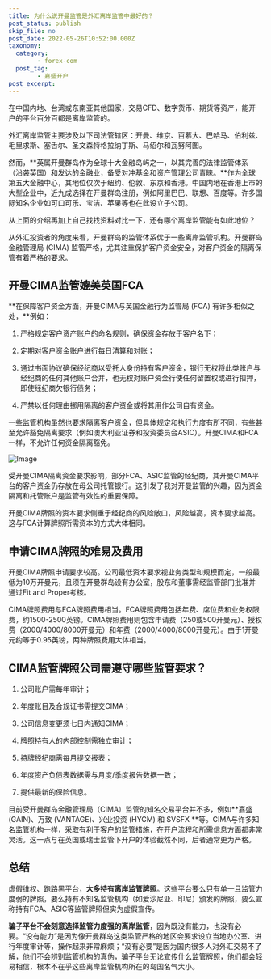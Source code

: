 ```yaml
---
title: 为什么说开曼监管是外汇离岸监管中最好的？
post_status: publish
skip_file: no
post_date: 2022-05-26T10:52:00.000Z
taxonomy:
  category:
        - forex-com
  post_tag:
        - 嘉盛开户
post_excerpt: 
---
```

在中国内地、台湾或东南亚其他国家，交易CFD、数字货币、期货等资产，能开户的平台百分百都是离岸监管的。

外汇离岸监管主要涉及以下司法管辖区：开曼、维京、百慕大、巴哈马、伯利兹、毛里求斯、塞舌尔、圣文森特格拉纳丁斯、马绍尔和瓦努阿图。

然而，**英属开曼群岛作为全球十大金融岛屿之一，以其完善的法律监管体系（沿袭英国）和发达的金融业，备受对冲基金和资产管理公司青睐。**作为全球第五大金融中心，其地位仅次于纽约、伦敦、东京和香港。中国内地在香港上市的大型企业中，近九成选择在开曼群岛注册，例如阿里巴巴、联想、百度等。许多国际知名企业如可口可乐、宝洁、苹果等也在此设立子公司。

从上面的介绍再加上自己找找资料对比一下，还有哪个离岸监管能有如此地位？

从外汇投资者的角度来看，开曼群岛的监管体系优于一些离岸监管机构。开曼群岛金融管理局 (CIMA) 监管严格，尤其注重保护客户资金安全，对客户资金的隔离保管有着严格的要求。

## 开曼CIMA监管媲美英国FCA

**在保障客户资金方面，开曼CIMA与英国金融行为监管局 (FCA) 有许多相似之处，**例如：

1. 严格规定客户资产账户的命名规则，确保资金存放于客户名下；

1. 定期对客户资金账户进行每日清算和对账；

1. 通过书面协议确保经纪商以受托人身份持有客户资金，银行无权将此类账户与经纪商的任何其他账户合并，也无权对账户资金行使任何留置权或进行扣押，即使经纪商欠银行债务；

1. 严禁以任何理由挪用隔离的客户资金或将其用作公司自有资金。

一些监管机构虽然也要求隔离客户资金，但具体规定和执行力度有所不同，有些甚至允许豁免隔离要求（例如澳大利亚证券和投资委员会ASIC）。开曼CIMA和FCA一样，不允许任何资金隔离豁免。

![Image](https://prod-files-secure.s3.us-west-2.amazonaws.com/39ed1227-6d7d-4570-be36-9ccd4a2c4241/bd849744-3fcb-4a37-8312-357962c8f065/image.png?X-Amz-Algorithm=AWS4-HMAC-SHA256&X-Amz-Content-Sha256=UNSIGNED-PAYLOAD&X-Amz-Credential=ASIAZI2LB466UPGH4RPO%2F20250210%2Fus-west-2%2Fs3%2Faws4_request&X-Amz-Date=20250210T101358Z&X-Amz-Expires=3600&X-Amz-Security-Token=IQoJb3JpZ2luX2VjEKL%2F%2F%2F%2F%2F%2F%2F%2F%2F%2FwEaCXVzLXdlc3QtMiJHMEUCIGoWera2nl1h0jf6pkl11ayyf3Iyt62J4QNl%2BTU9zNP2AiEAhkwQKPibP%2BIyUe%2F6RTR12lD51jlqoGOMdzAv2uIKMfkqiAQIu%2F%2F%2F%2F%2F%2F%2F%2F%2F%2F%2FARAAGgw2Mzc0MjMxODM4MDUiDMtT2Wn1%2FtqNDAMhGyrcAy0xkfNuG8fYOsfyHy9GgUDn39BtaLHu%2B%2BcDojfux7emoLDcUW1AdP31zlQkzHFXyeOzxeHLKqDSIAj9IFxScJBeeI46NNxuPzy4d8NNGPQ0CBokHpodLaaB7wZZZB1woSBXUdWh4OTWPD94XkHwf8rGTuGKJBP2fe4rOEsKqrcV%2Bd0hTYjq0DJonOhmxFLG80saRT9S4D4a5eBEVwn%2FbDhiBSuSkyZJInBmRgAuyYhd7vI9mB9aU5UAJ56rVeSvHM%2BbMMz8gVNjn3sUcO7sqylWBzPAl04QTC%2Fivn3Riml8uYK64efGbnxOeOwY1YDtbS1kwSrUO7TzFDGVz5lMiiiT%2FtGfu05e9ulhvNBAWDsLsn0VG1c5TmimpqzyecxtefJK%2F85MwX3vtOtiTmFMhoWutoa6lpRHj9Pd8A%2FxPm5ESBUM9omWV%2FrAnGej%2FE4rb1tVrNe8Nj8tXxWFlR%2FfmBmGkcbDJudZVI9Q9Qes3LcBDLATFsjhWMeFLJBVTzYKLPjh8RbIhXJCl37STi3vmUz2xGK2HjS6dwWrUX4V5yiscm3%2Fb5rE2x91L%2BRob0Uv9avbKpbik7ih8oR7%2BsAZnlXWzhhigRSPVOi8WW3HU5TrNqOYvcrUIEaxsdUzMICRp70GOqUBMUwklDNDVAfoXvVdODodPxvfoj11qfUAXvAb9LvTx7YXLAnEyUbNnghdhhxJjHsU0Q51kE1FHjgqLL5kFRnjSCT2CUJG%2BSK2dTp24jij828H7xvBshAL1bPNOeSCB7fA1iikMveIi8gTEEO0KWrFnjZOPuN81ecXe%2FRw%2BvdBZ6Gihk%2BCyWiI6q3gFXUidbPQym2kkQCGRPYKGm3qDEfs3Ge6slT4&X-Amz-Signature=7c3b72a27964adc24bc1ab943060d564125d82439029140d1786c8e1a7de7054&X-Amz-SignedHeaders=host&x-id=GetObject)

受开曼CIMA隔离资金要求影响，部分FCA、ASIC监管的经纪商，其开曼CIMA平台的客户资金仍存放在母公司托管银行。这引发了我对开曼监管的兴趣，因为资金隔离和托管账户是监管有效性的重要保障。

开曼CIMA牌照的资本要求侧重于经纪商的风险敞口，风险越高，资本要求越高。这与FCA计算牌照所需资本的方式大体相同。

## **申请CIMA牌照的难易及费用**

开曼CIMA牌照申请要求较高。公司最低资本要求视业务类型和规模而定，一般最低为10万开曼元，且须在开曼群岛设有办公室，股东和董事需经监管部门批准并通过Fit and Proper考核。

CIMA牌照费用与FCA牌照费用相当。FCA牌照费用包括年费、席位费和业务权限费，约1500-2500英镑。CIMA牌照费用则包含申请费（250或500开曼元）、授权费（2000/4000/8000开曼元）和年费（2000/4000/8000开曼元）。由于1开曼元约等于0.95英镑，两种牌照费用大体相当。

## CIMA监管牌照公司需遵守哪些监管要求？

1. 公司账户需每年审计；

1. 年度账目及合规证书需提交CIMA；

1. 公司信息变更须七日内通知CIMA；

1. 牌照持有人的内部控制需独立审计；

1. 持牌经纪商需每月提交报表；

1. 年度资产负债表数据需与月度/季度报告数据一致；

1. 提供最新的保险信息。

目前受开曼群岛金融管理局（CIMA）监管的知名交易平台并不多，例如**嘉盛 (GAIN)、万致 (VANTAGE)、兴业投资 (HYCM) 和 SVSFX **等。CIMA与许多知名监管机构一样，采取有利于客户的监管措施，在开户流程和所需信息方面都非常灵活。这一点与在英国或瑞士监管下开户的体验截然不同，后者通常更为严格。

## 总结

虚假维权、跑路黑平台，**大多持有离岸监管牌照**。这些平台要么只有单一且监管力度弱的牌照，要么持有不知名监管机构（如爱沙尼亚、印尼）颁发的牌照，要么宣称持有FCA、ASIC等监管牌照但实为虚假宣传。

**骗子平台不会刻意选择监管力度强的离岸监管**，因为既没有能力，也没有必要。“没有能力”是因为像开曼群岛这类监管严格的地区会要求设立当地办公室、进行年度审计等，操作起来非常麻烦；“没有必要”是因为国内很多人对外汇交易不了解，他们不会辨别监管机构的真伪，骗子平台无论宣传什么监管牌照，他们都会轻易相信，根本不在乎这些离岸监管机构所在的岛国名气大小。